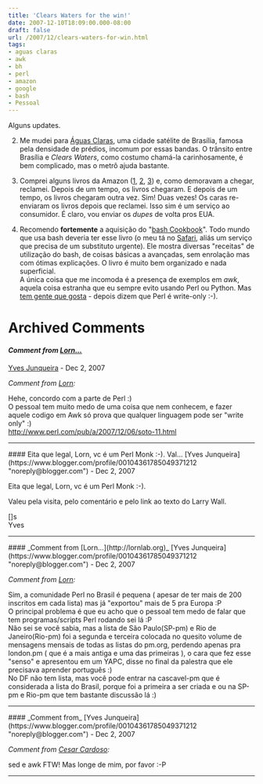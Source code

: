 ```yaml
---
title: 'Clears Waters for the win!'
date: 2007-12-10T18:09:00.000-08:00
draft: false
url: /2007/12/clears-waters-for-win.html
tags: 
- aguas claras
- awk
- bh
- perl
- amazon
- google
- bash
- Pessoal
---
```


Alguns updates.  

  
2.  Me mudei para [Águas Claras](http://pt.wikipedia.org/wiki/%C3%81guas_Claras), uma cidade satélite de Brasília, famosa pela densidade de prédios, incomum por essas bandas. O trânsito entre Brasília e _Clears Waters_, como costumo chamá-la carinhosamente, é bem complicado, mas o metrô ajuda bastante.
  
4.  Comprei alguns livros da Amazon ([1](http://www.librarything.com/work/187946/book/23368743), [2](http://www.librarything.com/work/3609097/book/23368763), [3](http://www.librarything.com/work/304304/book/23368787)) e, como demoravam a chegar, reclamei. Depois de um tempo, os livros chegaram. E depois de um tempo, os livros chegaram outra vez. Sim! Duas vezes! Os caras re-enviaram os livros depois que reclamei. Isso sim é um serviço ao consumidor. É claro, vou enviar os _dupes_ de volta pros EUA.
  
6.  Recomendo **fortemente** a aquisição do "[bash Cookbook](http://www.librarything.com/work/3956113/book/23368798)". Todo mundo que usa bash deveria ter esse livro (o meu tá no [Safari](http://safari.oreilly.com), aliás um serviço que precisa de um substituto urgente). Ele mostra diversas "receitas" de utilização do bash, de coisas básicas a avançadas, sem enrolação mas com ótimas explicações. O livro é muito bem organizado e nada superficial.  
    A única coisa que me incomoda é a presença de exemplos em _awk_, aquela coisa estranha que eu sempre evito usando Perl ou Python. Mas [tem gente que gosta](http://br-linux.org/linux/mais-sorteados-nos-favoritos-2007-segunda-chamada-preemptiva) - depois dizem que Perl é write-only :-).
# Archived Comments

#### _Comment from [Lorn...](http://lornlab.org)_
[Yves Junqueira](https://www.blogger.com/profile/00104361785049371212 "noreply@blogger.com") - <time datetime="2007-12-11T05:33:00.000-08:00">Dec 2, 2007</time>

_Comment from [Lorn](http://lornlab.org):_  
  
Hehe, concordo com a parte de Perl :)  
O pessoal tem muito medo de uma coisa que nem conhecem, e fazer aquele codigo em Awk só prova que qualquer linguagem pode ser "write only" :)  
http://www.perl.com/pub/a/2007/12/06/soto-11.html
<hr />
#### Eita que legal, Lorn, vc é um Perl Monk :-). Val...
[Yves Junqueira](https://www.blogger.com/profile/00104361785049371212 "noreply@blogger.com") - <time datetime="2007-12-11T06:28:00.000-08:00">Dec 2, 2007</time>

Eita que legal, Lorn, vc é um Perl Monk :-).  
  
Valeu pela visita, pelo comentário e pelo link ao texto do Larry Wall.  
  
\[\]s  
Yves
<hr />
#### _Comment from [Lorn...](http://lornlab.org)_
[Yves Junqueira](https://www.blogger.com/profile/00104361785049371212 "noreply@blogger.com") - <time datetime="2007-12-11T06:53:00.000-08:00">Dec 2, 2007</time>

_Comment from [Lorn](http://lornlab.org):_  
  
Sim, a comunidade Perl no Brasil é pequena ( apesar de ter mais de 200 inscritos em cada lista) mas já "exportou" mais de 5 pra Europa :P  
O principal problema é que eu acho que o pessoal tem medo de falar que tem programas/scripts Perl rodando sei lá :P  
Não sei se você sabia, mas a lista de São Paulo(SP-pm) e Rio de Janeiro(Rio-pm) foi a segunda e terceira colocada no quesito volume de mensagens mensais de todas as listas do pm.org, perdendo apenas pra london.pm ( que é a mais antiga e uma das primeiras ), o cara que fez esse "senso" e apresentou em um YAPC, disse no final da palestra que ele precisava aprender português :)  
No DF não tem lista, mas você pode entrar na cascavel-pm que é considerada a lista do Brasil, porque foi a primeira a ser criada e ou na SP-pm e Rio-pm que tem bastante discussão lá :)
<hr />
#### _Comment from_
[Yves Junqueira](https://www.blogger.com/profile/00104361785049371212 "noreply@blogger.com") - <time datetime="2007-12-11T11:22:00.000-08:00">Dec 2, 2007</time>

_Comment from [Cesar Cardoso](http://fudeblog.zyakannazio.eti.br):_  
  
sed e awk FTW! Mas longe de mim, por favor :-P
<hr />
